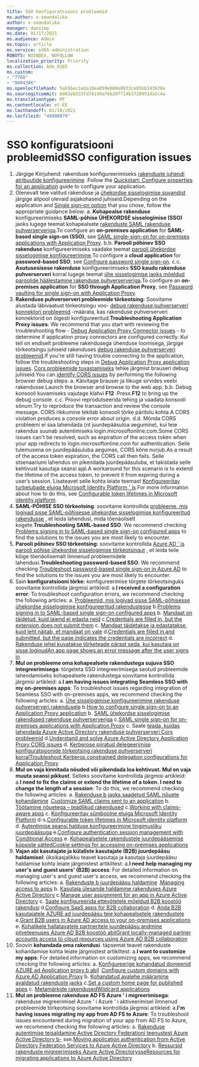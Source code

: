 ```yaml
---
title: SSO konfiguratsiooni probleemid
ms.author: v-smandalika
author: v-smandalika
manager: dansimp
ms.date: 01/17/2021
ms.audience: Admin
ms.topic: article
ms.service: o365-administration
ROBOTS: NOINDEX, NOFOLLOW
localization_priority: Priority
ms.collection: Adm_O365
ms.custom:
- "7760"
- "9004346"
ms.openlocfilehash: 5ab56ec1eda10ea059e600e8933ce85bb143b76e
ms.sourcegitcommit: 6d02eb533fd74199af6b20f714b3720991da2c4a
ms.translationtype: MT
ms.contentlocale: et-EE
ms.lasthandoff: 01/18/2021
ms.locfileid: "49900879"
---
```

# <a name="sso-configuration-issues"></a><span data-ttu-id="2fc78-102">SSO konfiguratsiooni probleemid</span><span class="sxs-lookup"><span data-stu-id="2fc78-102">SSO configuration issues</span></span>

1. <span data-ttu-id="2fc78-103">Järgige Kiirjuhend: rakenduse konfigureerimiseks [rakenduste juhendi atribuutide konfigureerimine](https://docs.microsoft.com/azure/active-directory/manage-apps/add-application-portal-configure) .</span><span class="sxs-lookup"><span data-stu-id="2fc78-103">Follow the [Quickstart: Configure properties for an application](https://docs.microsoft.com/azure/active-directory/manage-apps/add-application-portal-configure) guide to configure your application.</span></span>
2. <span data-ttu-id="2fc78-104">Olenevalt teie valitud rakenduse ja [ühekordse sisselogimise suvandist](https://docs.microsoft.com/azure/active-directory/manage-apps/sso-options) järgige allpool olevaid asjakohaseid juhiseid.</span><span class="sxs-lookup"><span data-stu-id="2fc78-104">Depending on the application and [Single sign-on option](https://docs.microsoft.com/azure/active-directory/manage-apps/sso-options) that you chose, follow the appropriate guidance below: a.</span></span> <span data-ttu-id="2fc78-105">**Kohapealse rakenduse** konfigureerimiseks **SAML-põhise ÜHEKORDSE sisselogimise (SSO)** jaoks lugege teemat kohapealsete [rakenduste SAML rakenduse puhverserveriga](https://docs.microsoft.com/azure/active-directory/manage-apps/application-proxy-configure-single-sign-on-on-premises-apps).</span><span class="sxs-lookup"><span data-stu-id="2fc78-105">To configure an **on-premises application** for **SAML-based single sign-on (SSO)**, see [SAML single-sign-on for on-premises applications with Application Proxy](https://docs.microsoft.com/azure/active-directory/manage-apps/application-proxy-configure-single-sign-on-on-premises-apps).</span></span>
    <span data-ttu-id="2fc78-106">b.</span><span class="sxs-lookup"><span data-stu-id="2fc78-106">b.</span></span> <span data-ttu-id="2fc78-107">**Parooli põhinev SSO** **rakenduse** konfigureerimiseks vaadake teemat [parooli ühekordse sisselogimise konfigureerimine](https://docs.microsoft.com/azure/active-directory/manage-apps/configure-password-single-sign-on-non-gallery-applications).</span><span class="sxs-lookup"><span data-stu-id="2fc78-107">To configure a **cloud application** for **password-based SSO**, see [Configure password single sign-on](https://docs.microsoft.com/azure/active-directory/manage-apps/configure-password-single-sign-on-non-gallery-applications).</span></span>
    <span data-ttu-id="2fc78-108">c.</span><span class="sxs-lookup"><span data-stu-id="2fc78-108">c.</span></span> <span data-ttu-id="2fc78-109">**Asutusesisese rakenduse** konfigureerimiseks **SSO kaudu rakenduse puhverserveri** korral lugege teemat [ühe sisselogimise jaoks mõeldud paroolide häälestamine rakenduse puhverserveriga](https://docs.microsoft.com/azure/active-directory/manage-apps/application-proxy-configure-single-sign-on-password-vaulting).</span><span class="sxs-lookup"><span data-stu-id="2fc78-109">To configure an **on-premises application** for **SSO through Application Proxy**, see [Password vaulting for single sign-on with Application Proxy](https://docs.microsoft.com/azure/active-directory/manage-apps/application-proxy-configure-single-sign-on-password-vaulting).</span></span>
3. <span data-ttu-id="2fc78-110">**Rakenduse puhverserveri probleemide tõrkeotsing**: Soovitame alustada läbivaatust tõrkeotsingu voo- [debug rakenduse puhverserveri konnektori probleemid](https://docs.microsoft.com/azure/active-directory/manage-apps/application-proxy-debug-connectors) -määrata, kas rakenduse puhverserveri konnektorid on õigesti konfigureeritud.</span><span class="sxs-lookup"><span data-stu-id="2fc78-110">**Troubleshooting Application Proxy issues**: We recommend that you start with reviewing the troubleshooting flow - [Debug Application Proxy Connector issues](https://docs.microsoft.com/azure/active-directory/manage-apps/application-proxy-debug-connectors) - to determine if application proxy connectors are configured correctly.</span></span> <span data-ttu-id="2fc78-111">Kui teil on endiselt probleeme rakendusega ühenduse loomisega, järgige tõrkeotsingu juhiseid rakenduses [debug rakenduse puhverserveri probleemid](https://docs.microsoft.com/azure/active-directory/manage-apps/application-proxy-debug-apps).</span><span class="sxs-lookup"><span data-stu-id="2fc78-111">If you're still having trouble connecting to the application, follow the troubleshooting steps in [Debug Application Proxy application issues](https://docs.microsoft.com/azure/active-directory/manage-apps/application-proxy-debug-apps).</span></span> <span data-ttu-id="2fc78-112">[Cors probleemide tuvastamiseks](https://docs.microsoft.com/azure/active-directory/manage-apps/application-proxy-understand-cors-issues#understand-and-identify-cors-issues) tehke järgmist brauseri debug juhiseid.</span><span class="sxs-lookup"><span data-stu-id="2fc78-112">You can [identify CORS issues](https://docs.microsoft.com/azure/active-directory/manage-apps/application-proxy-understand-cors-issues#understand-and-identify-cors-issues) by performing the following browser debug steps: a.</span></span> <span data-ttu-id="2fc78-113">Käivitage brauser ja liikuge sirvides veebi rakendusse.</span><span class="sxs-lookup"><span data-stu-id="2fc78-113">Launch the browser and browse to the web app.</span></span>
    <span data-ttu-id="2fc78-114">b.</span><span class="sxs-lookup"><span data-stu-id="2fc78-114">b.</span></span> <span data-ttu-id="2fc78-115">Debug konsooli kuvamiseks vajutage klahvi **F12** .</span><span class="sxs-lookup"><span data-stu-id="2fc78-115">Press **F12** to bring up the debug console.</span></span>
    <span data-ttu-id="2fc78-116">c.</span><span class="sxs-lookup"><span data-stu-id="2fc78-116">c.</span></span> <span data-ttu-id="2fc78-117">Proovi reprodutseerida tehing ja vaadata konsooli sõnum.</span><span class="sxs-lookup"><span data-stu-id="2fc78-117">Try to reproduce the transaction and review the console message.</span></span> <span data-ttu-id="2fc78-118">CORS rikkumine tekitab konsooli tõrke päritolu kohta.</span><span class="sxs-lookup"><span data-stu-id="2fc78-118">A CORS violation produces a console error about origin.</span></span>
    <span data-ttu-id="2fc78-119">d.</span><span class="sxs-lookup"><span data-stu-id="2fc78-119">d.</span></span> <span data-ttu-id="2fc78-120">Mõnda CORS probleemi ei saa lahendada (nt juurdepääsuloa aegumine), kui teie rakendus suunab autentimiseks login.microsoftonline.com.</span><span class="sxs-lookup"><span data-stu-id="2fc78-120">Some CORS issues can't be resolved, such as expiration of the access token when your app redirects to login.microsoftonline.com for authentication.</span></span> <span data-ttu-id="2fc78-121">Selle tulemusena on juurdepääsuluba aegumas, CORS kõne nurjub.</span><span class="sxs-lookup"><span data-stu-id="2fc78-121">As a result of the access token expiration, the CORS call then fails.</span></span> <span data-ttu-id="2fc78-122">Selle stsenaariumi lahendus on pikendada juurdepääsuluba, et takistada selle kehtivust kasutaja seansi ajal.</span><span class="sxs-lookup"><span data-stu-id="2fc78-122">A workaround for this scenario is to extend the lifetime of the access token, to prevent it from expiring during a user’s session.</span></span> <span data-ttu-id="2fc78-123">Lisateavet selle kohta leiate teemast [Konfigureeritav turbelubade eluiga Microsoft Identity Platform ' is](https://docs.microsoft.com/azure/active-directory/develop/active-directory-configurable-token-lifetimes).</span><span class="sxs-lookup"><span data-stu-id="2fc78-123">For more information about how to do this, see [Configurable token lifetimes in Microsoft identity platform](https://docs.microsoft.com/azure/active-directory/develop/active-directory-configurable-token-lifetimes).</span></span>
4. <span data-ttu-id="2fc78-124">**SAML-PÕHISE SSO tõrkeotsing**: soovitame kontrollida [probleeme, mis logivad sisse SAML-põhisesse ühekordse sisselogimise konfigureeritud rakendusse](https://docs.microsoft.com/azure/active-directory/manage-apps/application-sign-in-problem-federated-sso-gallery) , et leida lahendusi, mida tõenäoliselt kogete.</span><span class="sxs-lookup"><span data-stu-id="2fc78-124">**Troubleshooting SAML-based SSO**: We recommend checking [Problems signing in to SAML-based single sign-on configured apps](https://docs.microsoft.com/azure/active-directory/manage-apps/application-sign-in-problem-federated-sso-gallery) to find the solutions to the issues you are most likely to encounter.</span></span>
5. <span data-ttu-id="2fc78-125">**Parooli põhinev SSO tõrkeotsing**: soovitame kontrollida [Azure AD ' is parooli põhise ühekordse sisselogimise tõrkeotsingut](https://docs.microsoft.com/azure/active-directory/manage-apps/troubleshoot-password-based-sso) , et leida teile kõige tõenäolisemalt ilmnenud probleemidele lahendusi.</span><span class="sxs-lookup"><span data-stu-id="2fc78-125">**Troubleshooting password-based SSO**: We recommend checking [Troubleshoot password-based single sign-on in Azure AD](https://docs.microsoft.com/azure/active-directory/manage-apps/troubleshoot-password-based-sso) to find the solutions to the issues you are most likely to encounter.</span></span>
6. <span data-ttu-id="2fc78-126">Sain **konfiguratsiooni tõrke:** konfigureerimise tõrgete tõrkeotsinguks soovitame kontrollida järgmisi artikleid: a.</span><span class="sxs-lookup"><span data-stu-id="2fc78-126">**I received a configuration error**: To troubleshoot configuration errors, we recommend checking the following articles: a.</span></span> <span data-ttu-id="2fc78-127">[Probleemid, mis logivad sisse SAML-põhisesse ühekordse sisselogimise konfigureeritud rakendustesse](https://docs.microsoft.com/azure/active-directory/manage-apps/application-sign-in-problem-federated-sso-gallery) b.</span><span class="sxs-lookup"><span data-stu-id="2fc78-127">[Problems signing in to SAML-based single sign-on configured apps](https://docs.microsoft.com/azure/active-directory/manage-apps/application-sign-in-problem-federated-sso-gallery) b.</span></span> <span data-ttu-id="2fc78-128">[Mandaat on täidetud, kuid laiend ei edasta neid](https://docs.microsoft.com/azure/active-directory/manage-apps/troubleshoot-password-based-sso#credentials-are-filled-in-but-the-extension-does-not-submit-them) c.</span><span class="sxs-lookup"><span data-stu-id="2fc78-128">[Credentials are filled in, but the extension does not submit them](https://docs.microsoft.com/azure/active-directory/manage-apps/troubleshoot-password-based-sso#credentials-are-filled-in-but-the-extension-does-not-submit-them) c.</span></span> <span data-ttu-id="2fc78-129">[Mandaat täidetakse ja edastatakse, kuid leht näitab, et mandaat on vale](https://docs.microsoft.com/azure/active-directory/manage-apps/troubleshoot-password-based-sso) d.</span><span class="sxs-lookup"><span data-stu-id="2fc78-129">[Credentials are filled in and submitted, but the page indicates the credentials are incorrect](https://docs.microsoft.com/azure/active-directory/manage-apps/troubleshoot-password-based-sso) d.</span></span> [<span data-ttu-id="2fc78-130">Rakenduse lehel kuvatakse tõrketeade pärast seda, kui kasutaja on sisse loginud</span><span class="sxs-lookup"><span data-stu-id="2fc78-130">An app page shows an error message after the user signs in</span></span>](https://docs.microsoft.com/azure/active-directory/manage-apps/application-sign-in-problem-application-error)
7. <span data-ttu-id="2fc78-131">**Mul on probleeme oma kohapealsete rakendustega sujuva SSO integreerimisega**: tõrgeteta SSO integreerimisega seotud probleemide lahendamiseks kohapealsete rakendustega soovitame kontrollida järgmisi artikleid: a.</span><span class="sxs-lookup"><span data-stu-id="2fc78-131">**I am having issues integrating Seamless SSO with my on-premises apps**: To troubleshoot issues regarding integration of Seamless SSO with on-premises apps, we recommend checking the following articles: a.</span></span> <span data-ttu-id="2fc78-132">[Ühe sisselogimise konfigureerimine rakenduse puhverserveri rakendusele](https://docs.microsoft.com/azure/active-directory/manage-apps/application-proxy-config-sso-how-to) b.</span><span class="sxs-lookup"><span data-stu-id="2fc78-132">[How to configure single sign-on to an Application Proxy application](https://docs.microsoft.com/azure/active-directory/manage-apps/application-proxy-config-sso-how-to) b.</span></span> <span data-ttu-id="2fc78-133">[SAML ühekordse sisselogimise rakendused rakenduse puhverserveriga](https://docs.microsoft.com/azure/active-directory/manage-apps/application-proxy-configure-single-sign-on-on-premises-apps) c.</span><span class="sxs-lookup"><span data-stu-id="2fc78-133">[SAML single sign-on for on-premises applications with Application Proxy](https://docs.microsoft.com/azure/active-directory/manage-apps/application-proxy-configure-single-sign-on-on-premises-apps) c.</span></span> <span data-ttu-id="2fc78-134">Saate [teada, kuidas lahendada Azure Active Directory rakenduse puhverserveri Cors probleemid](https://docs.microsoft.com/azure/active-directory/manage-apps/application-proxy-understand-cors-issues#solutions-for-application-proxy-cors-issues) d.</span><span class="sxs-lookup"><span data-stu-id="2fc78-134">[Understand and solve Azure Active Directory Application Proxy CORS issues](https://docs.microsoft.com/azure/active-directory/manage-apps/application-proxy-understand-cors-issues#solutions-for-application-proxy-cors-issues) d.</span></span> [<span data-ttu-id="2fc78-135">Kerberose piiratud delegeerimise konfiguratsioonide tõrkeotsing rakenduse puhverserveri korral</span><span class="sxs-lookup"><span data-stu-id="2fc78-135">Troubleshoot Kerberos constrained delegation configurations for Application Proxy</span></span>](https://docs.microsoft.com/azure/active-directory/manage-apps/application-proxy-back-end-kerberos-constrained-delegation-how-to)
8. <span data-ttu-id="2fc78-136">**Mul on vaja kinnitada nõuded või pikendada loa kehtivust. Mul on vaja muuta seansi pikkust**. Selleks soovitame kontrollida järgmisi artikleid: a.</span><span class="sxs-lookup"><span data-stu-id="2fc78-136">**I need to fix the claims or extend the lifetime of a token. I need to change the length of a session**: To do this, we recommend checking the following articles: a.</span></span> <span data-ttu-id="2fc78-137">[Rakenduse b jaoks saadetud SAML nõuete kohandamine](https://docs.microsoft.com/azure/active-directory/develop/active-directory-claims-mapping) .</span><span class="sxs-lookup"><span data-stu-id="2fc78-137">[Customize SAML claims sent to an application](https://docs.microsoft.com/azure/active-directory/develop/active-directory-claims-mapping) b.</span></span> <span data-ttu-id="2fc78-138">[Töötamine nõuetega – teadlikud rakendused](https://docs.microsoft.com/azure/active-directory/manage-apps/application-proxy-configure-for-claims-aware-applications) c.</span><span class="sxs-lookup"><span data-stu-id="2fc78-138">[Working with claims-aware apps](https://docs.microsoft.com/azure/active-directory/manage-apps/application-proxy-configure-for-claims-aware-applications) c.</span></span> <span data-ttu-id="2fc78-139">[Konfigureeritav sümboolne eluiga Microsoft Identity Platform](https://docs.microsoft.com/azure/active-directory/develop/active-directory-configurable-token-lifetimes) d-s.</span><span class="sxs-lookup"><span data-stu-id="2fc78-139">[Configurable token lifetimes in Microsoft identity platform](https://docs.microsoft.com/azure/active-directory/develop/active-directory-configurable-token-lifetimes) d.</span></span> <span data-ttu-id="2fc78-140">[Autentimise seansi halduse konfigureerimine tingimusliku juurdepääsuga](https://docs.microsoft.com/azure/active-directory/conditional-access/howto-conditional-access-session-lifetime) e.</span><span class="sxs-lookup"><span data-stu-id="2fc78-140">[Configure authentication session management with Conditional Access](https://docs.microsoft.com/azure/active-directory/conditional-access/howto-conditional-access-session-lifetime) e.</span></span> [<span data-ttu-id="2fc78-141">Kohapealsetele rakendustele juurdepääsemise küpsiste sätted</span><span class="sxs-lookup"><span data-stu-id="2fc78-141">Cookie settings for accessing on-premises applications</span></span>](https://docs.microsoft.com/azure/active-directory/manage-apps/application-proxy-configure-cookie-settings)
9. <span data-ttu-id="2fc78-142">**Vajan abi kasutajate ja külaliste kasutajate (B2B) juurdepääsu haldamisel**: üksikasjalikku teavet kasutaja ja kasutaja juurdepääsu haldamise kohta leiate järgmistest artiklitest: a.</span><span class="sxs-lookup"><span data-stu-id="2fc78-142">**I need help managing my user's and guest users' (B2B) access**: For detailed information on managing user's and guest user's access, we recommend checking the following articles: a.</span></span> <span data-ttu-id="2fc78-143">[Rakenduste b juurdepääsu haldamine](https://docs.microsoft.com/azure/active-directory/manage-apps/what-is-access-management) .</span><span class="sxs-lookup"><span data-stu-id="2fc78-143">[Managing access to apps](https://docs.microsoft.com/azure/active-directory/manage-apps/what-is-access-management) b.</span></span> <span data-ttu-id="2fc78-144">[Kasutaja ülesande haldamine rakenduses Azure Active Directory](https://docs.microsoft.com/azure/active-directory/manage-apps/assign-user-or-group-access-portal) c.</span><span class="sxs-lookup"><span data-stu-id="2fc78-144">[Manage user assignment for an app in Azure Active Directory](https://docs.microsoft.com/azure/active-directory/manage-apps/assign-user-or-group-access-portal) c.</span></span> <span data-ttu-id="2fc78-145">[Saate konfigureerida ettevõtetele mõeldud B2B koostöö rakendusi](https://docs.microsoft.com/azure/active-directory/external-identities/configure-saas-apps) d.</span><span class="sxs-lookup"><span data-stu-id="2fc78-145">[Configure SaaS apps for B2B collaboration](https://docs.microsoft.com/azure/active-directory/external-identities/configure-saas-apps) d.</span></span> <span data-ttu-id="2fc78-146">[Anda B2B kasutajatele AZURE ad juurdepääsu teie kohapealsetele rakendustele](https://docs.microsoft.com/azure/active-directory/external-identities/configure-saas-apps) e.</span><span class="sxs-lookup"><span data-stu-id="2fc78-146">[Grant B2B users in Azure AD access to your on-premises applications](https://docs.microsoft.com/azure/active-directory/external-identities/configure-saas-apps) e.</span></span> [<span data-ttu-id="2fc78-147">Kohalikele hallatavatele partneritele juurdepääsu andmine pilveteenuses Azure AD B2B koostöö abil</span><span class="sxs-lookup"><span data-stu-id="2fc78-147">Grant locally-managed partner accounts access to cloud resources using Azure AD B2B collaboration</span></span>](https://docs.microsoft.com/azure/active-directory/external-identities/hybrid-on-premises-to-cloud)
10. <span data-ttu-id="2fc78-148">Soovin **kohandada oma rakendusi**. täpsemat teavet rakenduste kohandamise kohta leiate järgmistest artiklitest: a.</span><span class="sxs-lookup"><span data-stu-id="2fc78-148">**I want to customize my apps**: For detailed information on customizing apps, we recommend checking the following articles: a.</span></span> <span data-ttu-id="2fc78-149">[Konfigureerige kohandatud domeenid AZURE ad Application proxy b abil](https://docs.microsoft.com/azure/active-directory/manage-apps/application-proxy-configure-custom-domain) .</span><span class="sxs-lookup"><span data-stu-id="2fc78-149">[Configure custom domains with Azure AD Application Proxy](https://docs.microsoft.com/azure/active-directory/manage-apps/application-proxy-configure-custom-domain) b.</span></span> <span data-ttu-id="2fc78-150">[Kohandatud avalehe määramine avaldatud rakenduste jaoks](https://docs.microsoft.com/azure/active-directory/manage-apps/application-proxy-configure-custom-home-page) c.</span><span class="sxs-lookup"><span data-stu-id="2fc78-150">[Set a custom home page for published apps](https://docs.microsoft.com/azure/active-directory/manage-apps/application-proxy-configure-custom-home-page) c.</span></span> [<span data-ttu-id="2fc78-151">Metamärkide rakendused</span><span class="sxs-lookup"><span data-stu-id="2fc78-151">Wildcard applications</span></span>](https://docs.microsoft.com/azure/active-directory/manage-apps/application-proxy-wildcard)
11. <span data-ttu-id="2fc78-152">**Mul on probleeme rakenduse AD FS Azure ' i migreerimisega**: rakenduse migreerimisel Azure ' i Azure ' i aktiveerimisel ilmnenud probleemide tõrkeotsing soovitame kontrollida järgmisi artikleid: a.</span><span class="sxs-lookup"><span data-stu-id="2fc78-152">**I'm having issues migrating my app from AD FS to Azure**: To troubleshoot issues encountered during migration of your app from AD FS to Azure, we recommend checking the following articles: a.</span></span> <span data-ttu-id="2fc78-153">[Rakenduse autentimise teisaldamine Active Directory Federationi teenustest Azure Active Directory b-](https://docs.microsoft.com/azure/active-directory/manage-apps/migrate-adfs-apps-to-azure) sse.</span><span class="sxs-lookup"><span data-stu-id="2fc78-153">[Moving application authentication from Active Directory Federation Services to Azure Active Directory](https://docs.microsoft.com/azure/active-directory/manage-apps/migrate-adfs-apps-to-azure) b.</span></span> [<span data-ttu-id="2fc78-154">Ressursid rakenduste migreerimiseks Azure Active Directorysse</span><span class="sxs-lookup"><span data-stu-id="2fc78-154">Resources for migrating applications to Azure Active Directory</span></span>](https://docs.microsoft.com/azure/active-directory/manage-apps/migration-resources)

